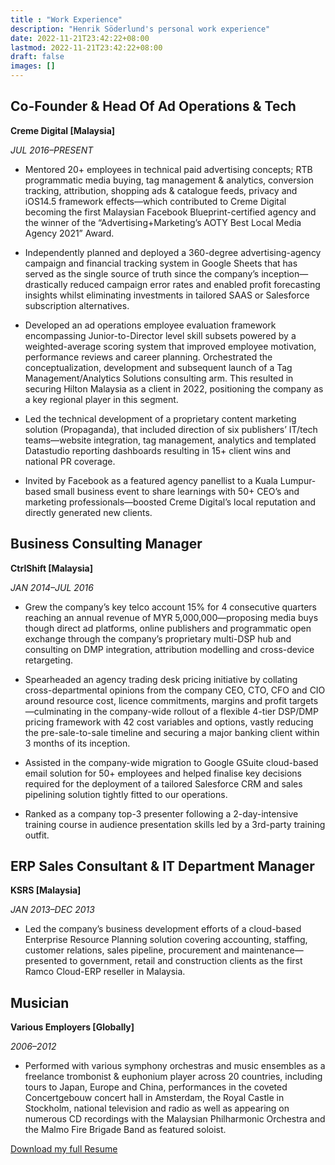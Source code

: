 ```yaml
---
title : "Work Experience"
description: "Henrik Söderlund's personal work experience"
date: 2022-11-21T23:42:22+08:00
lastmod: 2022-11-21T23:42:22+08:00
draft: false
images: []
---
```


## Co-Founder & Head Of Ad Operations & Tech

**Creme Digital [Malaysia]**

*JUL 2016–PRESENT*

- Mentored 20+ employees in technical paid advertising concepts; RTB programmatic media buying, tag management & analytics, conversion tracking, attribution, shopping ads & catalogue feeds, privacy and iOS14.5 framework effects—which contributed to Creme Digital becoming the first Malaysian Facebook Blueprint-certified agency and the winner of the “Advertising+Marketing’s AOTY Best Local Media Agency 2021” Award.

- Independently planned and deployed a 360-degree advertising-agency campaign and financial tracking system in Google Sheets that has served as the single source of truth since the company’s inception—drastically reduced campaign error rates and enabled profit forecasting insights whilst eliminating investments in tailored SAAS or Salesforce subscription alternatives. 

- Developed an ad operations employee evaluation framework encompassing Junior-to-Director level skill subsets powered by a weighted-average scoring system that improved employee motivation, performance reviews and career planning.
Orchestrated the conceptualization, development and subsequent launch of a Tag Management/Analytics Solutions consulting arm. This resulted in securing Hilton Malaysia as a client in 2022, positioning the company as a key regional player in this segment.

- Led the technical development of a proprietary content marketing solution (Propaganda), that included direction of six publishers’ IT/tech teams—website integration, tag management, analytics and templated Datastudio reporting dashboards resulting in 15+ client wins and national PR coverage.

- Invited by Facebook as a featured agency panellist to a Kuala Lumpur-based small business event to share learnings with 50+ CEO’s and marketing professionals—boosted Creme Digital’s local reputation and directly generated new clients.

## Business Consulting Manager

**CtrlShift [Malaysia]**

*JAN 2014–JUL 2016*

- Grew the company’s key telco account 15% for 4 consecutive quarters reaching an annual revenue of MYR 5,000,000—proposing media buys though direct ad platforms, online publishers and programmatic open exchange through the company’s proprietary multi-DSP hub and consulting on DMP integration, attribution modelling and cross-device retargeting.

- Spearheaded an agency trading desk pricing initiative by collating cross-departmental opinions from the company CEO, CTO, CFO and CIO around resource cost, licence commitments, margins and profit targets—culminating in the company-wide rollout of a flexible 4-tier DSP/DMP pricing framework with 42 cost variables and options, vastly reducing the pre-sale-to-sale timeline and securing a major banking client within 3 months of its inception.

- Assisted in the company-wide migration to Google GSuite cloud-based email solution for 50+ employees and helped finalise key decisions required for the deployment of a tailored Salesforce CRM and sales pipelining solution tightly fitted to our operations.

- Ranked as a company top-3 presenter following a 2-day-intensive training course in audience presentation skills led by a 3rd-party training outfit.

## ERP Sales Consultant & IT Department Manager

**KSRS [Malaysia]**

*JAN 2013–DEC 2013*

- Led the company’s business development efforts of a cloud-based Enterprise Resource Planning solution covering accounting, staffing, customer relations, sales pipeline, procurement and maintenance—presented to government, retail and construction clients as the first Ramco Cloud-ERP reseller in Malaysia.

## Musician

**Various Employers [Globally]**

*2006–2012*

- Performed with various symphony orchestras and music ensembles as a freelance trombonist & euphonium player across 20 countries, including tours to Japan, Europe and China, performances in the coveted Concertgebouw concert hall in Amsterdam, the Royal Castle in Stockholm, national television and radio as well as appearing on numerous CD recordings with the Malaysian Philharmonic Orchestra and the Malmo Fire Brigade Band as featured soloist.

<div class="row justify-content-center pt-5">
  <div class="col-lg-7 pb-5 text-center">  
    <a class="btn btn-outline-dark px-3 py-2" href="https://www.dropbox.com/s/zxajgv6pz2xxjb8/Henrik%20Soederlund%20-%20Resume.pdf?dl=1" role="button">Download my full Resume</a>
  </div>
</div>

<!-- ![Henrik's Resume](Henrik_Soederlund_Resume.png) -->